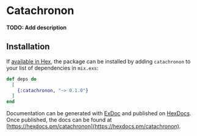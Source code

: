 # Catachronon

**TODO: Add description**

## Installation

If [available in Hex](https://hex.pm/docs/publish), the package can be installed
by adding `catachronon` to your list of dependencies in `mix.exs`:

```elixir
def deps do
  [
    {:catachronon, "~> 0.1.0"}
  ]
end
```

Documentation can be generated with [ExDoc](https://github.com/elixir-lang/ex_doc)
and published on [HexDocs](https://hexdocs.pm). Once published, the docs can
be found at [https://hexdocs.pm/catachronon](https://hexdocs.pm/catachronon).

